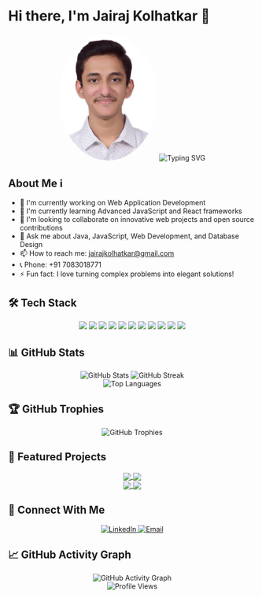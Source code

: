 # Hi there, I'm Jairaj Kolhatkar 👋

<div align="center">
  <img src="Jairaj Pic New.jpg" alt="Jairaj Kolhatkar" width="200" style="border-radius: 50%;" />
  
  <img src="https://readme-typing-svg.herokuapp.com?font=Fira+Code&pause=1000&color=2E97F7&center=true&vCenter=true&width=435&lines=Full+Stack+Developer;Software+Engineer;Web+Application+Developer" alt="Typing SVG" />
</div>

## About Me ℹ️

- 🔭 I'm currently working on Web Application Development
- 🌱 I'm currently learning Advanced JavaScript and React frameworks
- 👯 I'm looking to collaborate on innovative web projects and open source contributions
- 💬 Ask me about Java, JavaScript, Web Development, and Database Design
- 📫 How to reach me: jairajkolhatkar@gmail.com
- 📞 Phone: +91 7083018771
- ⚡ Fun fact: I love turning complex problems into elegant solutions!

## 🛠️ Tech Stack

<div align="center">
  <img src="https://img.shields.io/badge/Java-ED8B00?style=for-the-badge&logo=java&logoColor=white" />
  <img src="https://img.shields.io/badge/JavaScript-F7DF1E?style=for-the-badge&logo=javascript&logoColor=black" />
  <img src="https://img.shields.io/badge/HTML5-E34F26?style=for-the-badge&logo=html5&logoColor=white" />
  <img src="https://img.shields.io/badge/CSS3-1572B6?style=for-the-badge&logo=css3&logoColor=white" />
  <img src="https://img.shields.io/badge/React-20232A?style=for-the-badge&logo=react&logoColor=61DAFB" />
  <img src="https://img.shields.io/badge/Flask-000000?style=for-the-badge&logo=flask&logoColor=white" />
  <img src="https://img.shields.io/badge/MySQL-005C84?style=for-the-badge&logo=mysql&logoColor=white" />
  <img src="https://img.shields.io/badge/MongoDB-4EA94B?style=for-the-badge&logo=mongodb&logoColor=white" />
  <img src="https://img.shields.io/badge/Servlets-007396?style=for-the-badge&logo=java&logoColor=white" />
  <img src="https://img.shields.io/badge/JSP-007396?style=for-the-badge&logo=java&logoColor=white" />
  <img src="https://img.shields.io/badge/Git-F05032?style=for-the-badge&logo=git&logoColor=white" />
</div>

## 📊 GitHub Stats

<div align="center">
  <img src="https://github-readme-stats.vercel.app/api?username=JairajKolhatkar&show_icons=true&theme=tokyonight" alt="GitHub Stats" />
  <img src="https://github-readme-streak-stats.herokuapp.com/?user=JairajKolhatkar&theme=tokyonight" alt="GitHub Streak" />
</div>

<div align="center">
  <img src="https://github-readme-stats.vercel.app/api/top-langs/?username=JairajKolhatkar&layout=compact&theme=tokyonight" alt="Top Languages" />
</div>

## 🏆 GitHub Trophies

<div align="center">
  <img src="https://github-profile-trophy.vercel.app/?username=JairajKolhatkar&theme=tokyonight&no-frame=true&no-bg=false&margin-w=4" alt="GitHub Trophies" />
</div>

## 📌 Featured Projects

<div align="center">
  <a href="https://github.com/JairajKolhatkar/Airline-Reservation-System">
    <img align="center" src="https://github-readme-stats.vercel.app/api/pin/?username=JairajKolhatkar&repo=Airline-Reservation-System&theme=tokyonight" />
  </a>
  <a href="https://github.com/JairajKolhatkar/blog-app">
    <img align="center" src="https://github-readme-stats.vercel.app/api/pin/?username=JairajKolhatkar&repo=blog-app&theme=tokyonight" />
  </a>
</div>
<div align="center">
  <a href="https://github.com/JairajKolhatkar/Online-Resume-Builder">
    <img align="center" src="https://github-readme-stats.vercel.app/api/pin/?username=JairajKolhatkar&repo=Online-Resume-Builder&theme=tokyonight" />
  </a>
  <a href="https://github.com/JairajKolhatkar/Portfolic">
    <img align="center" src="https://github-readme-stats.vercel.app/api/pin/?username=JairajKolhatkar&repo=Portfolic&theme=tokyonight" />
  </a>
</div>

## 📱 Connect With Me

<div align="center">
  <a href="https://www.linkedin.com/in/jairaj-kolhatkar-77a81730a/">
    <img src="https://img.shields.io/badge/LinkedIn-0077B5?style=for-the-badge&logo=linkedin&logoColor=white" alt="LinkedIn" />
  </a>
  <a href="mailto:jairajkolhatkar@gmail.com">
    <img src="https://img.shields.io/badge/Email-D14836?style=for-the-badge&logo=gmail&logoColor=white" alt="Email" />
  </a>
</div>

## 📈 GitHub Activity Graph

<div align="center">
  <img src="https://activity-graph.herokuapp.com/graph?username=JairajKolhatkar&theme=tokyo-night" alt="GitHub Activity Graph" />
</div>

<div align="center">
  <img src="https://komarev.com/ghpvc/?username=JairajKolhatkar&style=flat-square&color=blue" alt="Profile Views" />
</div> 
